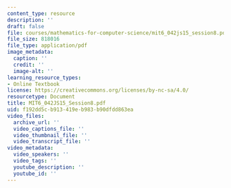 ```yaml
---
content_type: resource
description: ''
draft: false
file: courses/mathematics-for-computer-science/mit6_042js15_session8.pdf
file_size: 818016
file_type: application/pdf
image_metadata:
  caption: ''
  credit: ''
  image-alt: ''
learning_resource_types:
- Online Textbook
license: https://creativecommons.org/licenses/by-nc-sa/4.0/
resourcetype: Document
title: MIT6_042JS15_Session8.pdf
uid: f192dd5c-b913-419e-b983-b90dfdd863ea
video_files:
  archive_url: ''
  video_captions_file: ''
  video_thumbnail_file: ''
  video_transcript_file: ''
video_metadata:
  video_speakers: ''
  video_tags: ''
  youtube_description: ''
  youtube_id: ''
---
```


